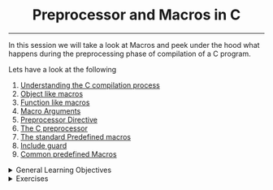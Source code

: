 <h1 align='center'>Preprocessor and Macros in C</h1>
<hr/>

In this session we will take a look at Macros and  peek under the hood what happens during the preprocessing phase of compilation  of a C program. 

Lets have a look at the following 

1. [Understanding the C compilation process](https://www.youtube.com/watch?v=eW5he5uFBNM)
2. [Object like macros](https://gcc.gnu.org/onlinedocs/gcc-5.1.0/cpp/Object-like-Macros.html#Object-like-Macros)
5. [Function  like macros ](https://www.ibm.com/docs/en/i/7.2?topic=directive-function-like-macros)
4. [Macro Arguments](https://gcc.gnu.org/onlinedocs/gcc-5.1.0/cpp/Macro-Arguments.html#Macro-Arguments)
5. [Preprocessor Directive](https://www.youtube.com/watch?v=X6HiYbY3Uak)
6. [The C preprocessor](https://www.cprogramming.com/tutorial/cpreprocessor.html)
7. [The standard Predefined macros](https://gcc.gnu.org/onlinedocs/gcc-5.1.0/cpp/Standard-Predefined-Macros.html#Standard-Predefined-Macros)
8. [Include guard](https://en.wikipedia.org/wiki/Include_guard)
9. [Common predefined Macros](https://gcc.gnu.org/onlinedocs/gcc-5.1.0/cpp/Common-Predefined-Macros.html#Common-Predefined-Macros)


<details>
<summary>General Learning Objectives</summary>
<br/>
After going through the above resources, you should be able to explain to anyone the following without the help of Google
<li>What are macros and how to use them</li>
<li>What are the most common predefined macros</li>
<li>How to include guard your header files</li>
</details>
<details>
<summary>Exercises</summary>
Attempt the following exercise. 
<table>
<tr>
<th>Exercise</th>
<th>Solution</th>
</tr>
<tr>
<td>Create a header file that defines a macro named SIZE as an abbreviation for the token 1024.</td>
<td><a href="0-object_like_macro.h">Solution</a><td>
</tr>
<tr>
<td>Create a header file that defines a macro named PI as an abbreviation for the token 3.14159265359.</td>
<td><a href="1-pi.h">Solution</a></td>
</tr>
<td>Write a program that prints the name of the file it was compiled from, followed by a new line.</td>
<td><a href="2-main.c">Solution</a></td>
<tr>
<td>Write a function-like macro ABS(x) that computes the absolute value of a number x.</td>
<td><a href="3-function_like_macro.h">Solution</a></td>
</tr>
<tr>
<td>Write a function-like macro SUM(x, y) that computes the sum of the numbers x and y.</td>
<td><a href="4-sum.h">Solution</a></td>
</table>
</details>